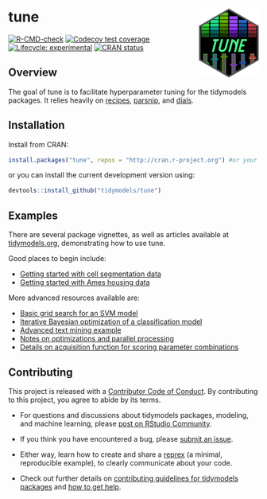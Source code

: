 
<!-- README.md is generated from README.Rmd. Please edit that file -->

# tune <a href='https://tune.tidymodels.org'><img src='man/figures/logo.png' align="right" height="139" /></a>

<!-- badges: start -->

[![R-CMD-check](https://github.com/tidymodels/tune/actions/workflows/R-CMD-check.yaml/badge.svg)](https://github.com/tidymodels/tune/actions/workflows/R-CMD-check.yaml)
[![Codecov test
coverage](https://codecov.io/gh/tidymodels/tune/branch/main/graph/badge.svg)](https://app.codecov.io/gh/tidymodels/tune?branch=main)
[![Lifecycle:
experimental](https://img.shields.io/badge/lifecycle-experimental-orange.svg)](https://lifecycle.r-lib.org/articles/stages.html)
[![CRAN
status](https://www.r-pkg.org/badges/version/tune)](https://CRAN.R-project.org/package=tune)
<!-- badges: end -->

## Overview

The goal of tune is to facilitate hyperparameter tuning for the
tidymodels packages. It relies heavily on
[recipes](https://recipes.tidymodels.org/),
[parsnip](https://parsnip.tidymodels.org/), and
[dials](https://dials.tidymodels.org/).

## Installation

Install from CRAN:

``` r
install.packages("tune", repos = "http://cran.r-project.org") #or your local mirror
```

or you can install the current development version using:

``` r
devtools::install_github("tidymodels/tune")
```

## Examples

There are several package vignettes, as well as articles available at
[tidymodels.org](https://www.tidymodels.org/), demonstrating how to use
tune.

Good places to begin include:

-   [Getting started with cell segmentation
    data](https://www.tidymodels.org/start/tuning/)
-   [Getting started with Ames housing
    data](https://tune.tidymodels.org/articles/getting_started.html)

More advanced resources available are:

-   [Basic grid search for an SVM
    model](https://www.tidymodels.org/learn/work/tune-svm/)
-   [Iterative Bayesian optimization of a classification
    model](https://www.tidymodels.org/learn/work/bayes-opt/)
-   [Advanced text mining
    example](https://tune.tidymodels.org/articles/extras/text_analysis.html)
-   [Notes on optimizations and parallel
    processing](https://tune.tidymodels.org/articles/extras/optimizations.html)
-   [Details on acquisition function for scoring parameter
    combinations](https://tune.tidymodels.org/articles/acquisition_functions.html)

## Contributing

This project is released with a [Contributor Code of
Conduct](https://contributor-covenant.org/version/2/1/CODE_OF_CONDUCT.html).
By contributing to this project, you agree to abide by its terms.

-   For questions and discussions about tidymodels packages, modeling,
    and machine learning, please [post on RStudio
    Community](https://community.rstudio.com/new-topic?category_id=15&tags=tidymodels,question).

-   If you think you have encountered a bug, please [submit an
    issue](https://github.com/tidymodels/tune/issues).

-   Either way, learn how to create and share a
    [reprex](https://reprex.tidyverse.org/articles/articles/learn-reprex.html)
    (a minimal, reproducible example), to clearly communicate about your
    code.

-   Check out further details on [contributing guidelines for tidymodels
    packages](https://www.tidymodels.org/contribute/) and [how to get
    help](https://www.tidymodels.org/help/).
